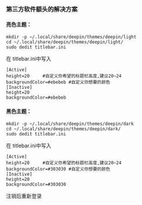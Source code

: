 ### 第三方软件额头的解决方案

#### 亮色主题：

```markup
mkdir -p ~/.local/share/deepin/themes/deepin/light
cd ~/.local/share/deepin/themes/deepin/light/
sudo dedit titlebar.ini
```

在 titlebar.ini中写入

```markup
[Active]
height=20     #自定义你希望的标题栏高度,建议20~24
backgroundColor=#ebebeb #自定义你想要的颜色
[Inactive]
height=20
backgroundColor=#ebebeb
```

#### 黑色主题：

```markup
mkdir -p ~/.local/share/deepin/themes/deepin/dark
cd ~/.local/share/deepin/themes/deepin/dark/
sudo dedit titlebar.ini
```

在 titlebar.ini中写入

```markup
[Active]
height=20     #自定义你希望的标题栏高度,建议20~24
backgroundColor=#303030 #自定义你想要的颜色
[Inactive]
height=20
backgroundColor=#303030
```

注销后重新登录